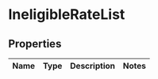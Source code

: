 # IneligibleRateList

## Properties
Name | Type | Description | Notes
------------ | ------------- | ------------- | -------------
